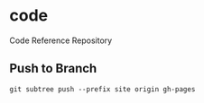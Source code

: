 # code
 Code Reference Repository

## Push to Branch

```
git subtree push --prefix site origin gh-pages
```